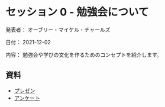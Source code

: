 # セッション 0 - 勉強会について

発表者： オーブリー・マイケル・チャールズ

日付： 2021-12-02

内容： 勉強会や学びの文化を作るためのコンセプトを紹介します。
## 資料

 * [プレゼン](https://docs.google.com/presentation/d/1F-YqbxPDtGe0zvzH12DIPPiNbHftghl5jFdGZn5_Xvc/edit?usp=sharing)
 * [アンケート](https://github.com/s2-co-ltd/benkyoukai/blob/main/sessions/2021-12-23/survey.md)
